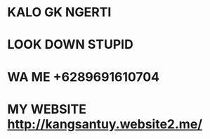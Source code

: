 # KALO GK NGERTI

# LOOK DOWN STUPID 


# WA ME +6289691610704


# MY WEBSITE http://kangsantuy.website2.me/



